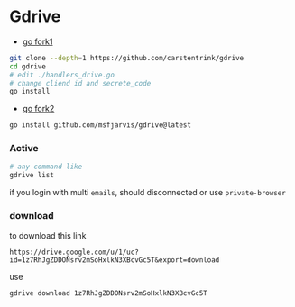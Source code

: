 # Gdrive

- [go fork1](https://github.com/carstentrink/gdrive)

```bash
git clone --depth=1 https://github.com/carstentrink/gdrive
cd gdrive
# edit ./handlers_drive.go
# change cliend id and secrete_code
go install
```
- [go fork2](https://github.com/msfjarvis/gdrive)
```bash
go install github.com/msfjarvis/gdrive@latest
```
### Active
```bash
# any command like
gdrive list
```
if you login with multi `emails`, should disconnected or use `private-browser`

### download
to download this link
```
https://drive.google.com/u/1/uc?id=1z7RhJgZDDONsrv2mSoHxlkN3XBcvGc5T&export=download
```
use
```
gdrive download 1z7RhJgZDDONsrv2mSoHxlkN3XBcvGc5T
```
